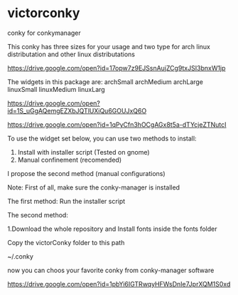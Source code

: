 # victorconky
conky for conkymanager



This conky has three sizes for your usage and two type for arch linux distributation and other linux distributations

https://drive.google.com/open?id=17opw7z9EJSsnAujZCg9txJSI3bnxW1jp

The widgets in this package are:
archSmall
archMedium
archLarge
linuxSmall
linuxMedium
linuxLarg

https://drive.google.com/open?id=1S_uGgAQemgEZXbJQTlUXiQu6GOUJxQ6O

https://drive.google.com/open?id=1qPyCfn3hOCgAGx8t5a-dTYcjeZTNutcI

To use the widget set below, you can use two methods to install:
1. Install with installer script (Tested on gnome)
2. Manual confinement (recomended)

I propose the second method (manual configurations)

Note: First of all, make sure the conky-manager is installed

The first method:
Run the installer script

The second method:

1.Download the whole repository and Install fonts inside the fonts folder

Copy the victorConky folder to this path

~/.conky 

now you can choos your favorite conky from conky-manager software

https://drive.google.com/open?id=1pbYi6IGTRwqyHFWsDnIe7JprXQM1S0xd

